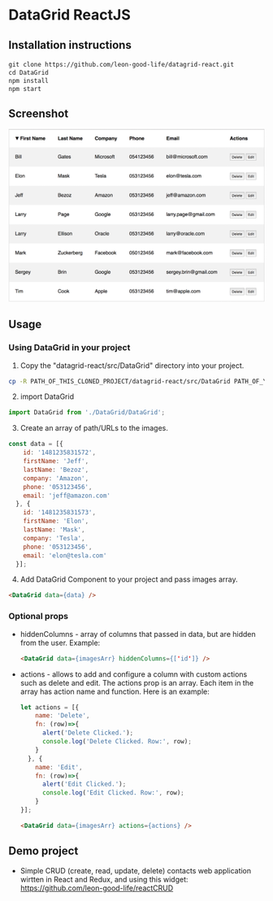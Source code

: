 # DataGrid ReactJS
## Installation instructions


    git clone https://github.com/leon-good-life/datagrid-react.git
    cd DataGrid
    npm install
    npm start

## Screenshot
![screenshot](screenshot.gif)


## Usage
### Using DataGrid in your project
1. Copy the "datagrid-react/src/DataGrid" directory into your project.
```bash
cp -R PATH_OF_THIS_CLONED_PROJECT/datagrid-react/src/DataGrid PATH_OF_YOUR_PROJECT/DataGrid
```

2. import DataGrid
```javascript
import DataGrid from './DataGrid/DataGrid';
```

3. Create an array of path/URLs to the images.
```javascript
const data = [{
    id: '1481235831572',
    firstName: 'Jeff',
    lastName: 'Bezoz',
    company: 'Amazon',
    phone: '053123456',
    email: 'jeff@amazon.com'
  }, {
    id: '1481235831573',
    firstName: 'Elon',
    lastName: 'Mask',
    company: 'Tesla',
    phone: '053123456',
    email: 'elon@tesla.com'
  }];
```
4. Add DataGrid Component to your project and pass images array.
```html
<DataGrid data={data} />
```

### Optional props
* hiddenColumns - array of columns that passed in data, but are hidden from the user. Example:
  ```html
  <DataGrid data={imagesArr} hiddenColumns={['id']} />
  ```

* actions - allows to add and configure a column with custom actions such as delete and edit. The actions prop is an array. Each item in the array has action name and function. Here is an example:
  ```javascript
  let actions = [{
      name: 'Delete',
      fn: (row)=>{
        alert('Delete Clicked.');
        console.log('Delete Clicked. Row:', row);
      }
    }, {
      name: 'Edit',
      fn: (row)=>{
        alert('Edit Clicked.');
        console.log('Edit Clicked. Row:', row);
      }
  }];
  ```
  ```html
  <DataGrid data={imagesArr} actions={actions} />
  ```
  
## Demo project
* Simple CRUD (create, read, update, delete) contacts web application wirtten in React and Redux, and using this widget: https://github.com/leon-good-life/reactCRUD
